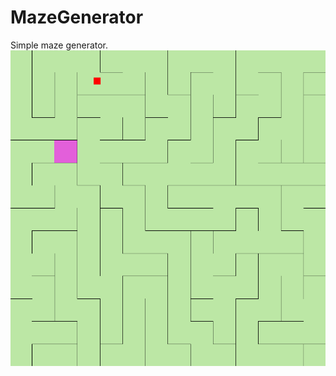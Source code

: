 # MazeGenerator
Simple maze generator.
![alt text](https://github.com/andem20/MazeGenerator/blob/main/preview.png?raw=true)
